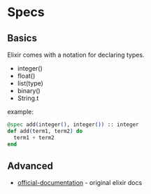 Specs
=====


## Basics

Elixir comes with a notation for declaring types.

- integer()
- float()
- list(type)
- binary()
- String.t

example:

```elixir
@spec add(integer(), integer()) :: integer
def add(term1, term2) do
  term1 + term2
end
```


## Advanced

* [official-documentation](https://hexdocs.pm/elixir/typespecs.html) - original
    elixir docs
